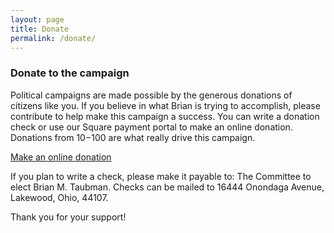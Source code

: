 ```yaml
---
layout: page
title: Donate
permalink: /donate/
---
```


### Donate to the campaign

Political campaigns are made possible by the generous donations of citizens like you. If you believe in what Brian is trying to accomplish, please contribute to help make this campaign a success. You can write a donation check or use our Square payment portal to make an online donation. Donations from $10-$100 are what really drive this campaign. 

<a href="https://squareup.com/market/committee-to-elect-brian-m-taubman" target="_blank" class="btn btn-primary">Make an online donation</a>

If you plan to write a check, please make it payable to: The Committee to elect Brian M. Taubman. Checks can be mailed to 16444 Onondaga Avenue, Lakewood, Ohio, 44107. 

Thank you for your support!

 
